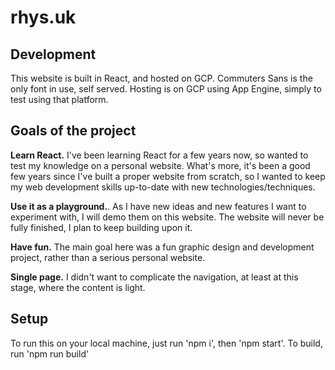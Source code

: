 # rhys.uk

## Development
This website is built in React, and hosted on GCP. Commuters Sans is the only font in use, self served. Hosting is on GCP using App Engine, simply to test using that platform.

## Goals of the project
**Learn React.** I've been learning React for a few years now, so wanted to test my knowledge on a personal website. What's more, it's been a good few years since I've built a proper website from scratch, so I wanted to keep my web development skills up-to-date with new technologies/techniques.

**Use it as a playground.**. As I have new ideas and new features I want to experiment with, I will demo them on this website. The website will never be fully finished, I plan to keep building upon it.

**Have fun.** The main goal here was a fun graphic design and development project, rather than a serious personal website.

**Single page.** I didn't want to complicate the navigation, at least at this stage, where the content is light.

## Setup
To run this on your local machine, just run 'npm i', then 'npm start'. To build, run 'npm run build'
